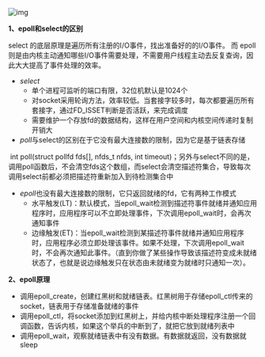![img](https://pic4.zhimg.com/v2-297f02984ce77328b456cef5f7699d0f_r.jpg)



**1、epoll和select的区别**

select 的底层原理是遍历所有注册的I/O事件，找出准备好的的I/O事件。
而 epoll 则是由内核主动通知哪些I/O事件需要处理，不需要用户线程主动去反复查询，因此大大提高了事件处理的效率。

+ *select* 
  - 单个进程可监听的端口有限，32位机默认是1024个
  - 对socket采用轮询方法，效率较低。当套接字较多时，每次都要遍历所有套接字，通过FD_ISSET判断是否活跃，来完成调度
  - 需要维护一个存放fd的数据结构，这样在用户空间和内核空间传递时复制开销大
+ *poll*与select的区别在于它没有最大连接数的限制，因为它是基于链表存储

​       int poll(struct pollfd fds[], nfds_t nfds, int timeout)；另外与select不同的是，调用poll函数后，不会清空fds这个数组，而select会清空描述符集合，导致每次调用select前都必须把描述符重新加入到待检测集合中

+ *epoll*也没有最大连接数的限制，它只返回就绪的fd，它有两种工作模式
  - 水平触发(LT)：默认模式，当epoll_wait检测到描述符事件就绪并通知应用程序时，应用程序可以不立即处理事件，下次调用epoll_wait时，会再次通知事件
  - 边缘触发(ET)：当epoll_wait检测到某描述符事件就绪并通知应用程序时，应用程序必须立即处理该事件。如果不处理，下次调用epoll_wait时，不会再次通知此事件。（直到你做了某些操作导致该描述符变成未就绪状态了，也就是说边缘触发只在状态由未就绪变为就绪时只通知一次）。

**2、epoll原理**

+ 调用epoll_create，创建红黑树和就绪链表。红黑树用于存储epoll_ctl传来的socket，链表用于存储准备就绪的事件
+ 调用epoll_ctl，将socket添加到红黑树上，并给内核中断处理程序注册一个回调函数，告诉内核，如果这个举兵的中断到了，就把它放到就绪列表中
+ 调用epoll_wait，观察就绪链表中有没有数据。有数据就返回，没有数据就sleep